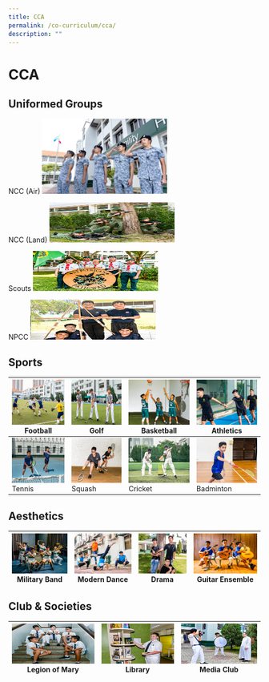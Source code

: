 ```yaml
---
title: CCA
permalink: /co-curriculum/cca/
description: ""
---
```

# CCA


## Uniformed Groups


NCC (Air) <img src="images/Ncc_1.jpg" style="width:250px; height:150px"> 

NCC (Land) <img src="images/NCC%20(land).jpg" style="width:250px; height:80px"/> 

 Scouts <img src="/images/Scouts.jpg" style="width:250px; height:80px"/>

 NPCC <img src="/images/NPCC.jpg" style="width:250px; height:80px"/>


Sports
------

| <img src="/images/football.jpg" style="width:250px; height:90px"/> Football  | <img src="/images/Golf.jpg" style="width:250px; height:90px"/> Golf | <img src="/images/Basketball.jpg" style="width:250px; height:90px"/> Basketball | <img src="/images/track%20n%20Field.jpg" style="width:250px; height:90px"/> Athletics |
|-----|-----|-----|-----|
| <img src="/images/tennis.jpg" style="width:250px; height:90px"/> Tennis  | <img src="/images/Squash.jpg" style="width:250px; height:90px"/> Squash | <img src="/images/Cricket.jpg" style="width:250px; height:90px"/> Cricket | <img src="/images/Badminton.jpg" style="width:250px; height:90px"/> Badminton |

Aesthetics
----------
| <img src="images/Military%20Band.jpg" style="width:250px; height:80px"/> Military Band  | <img src="images/dance.jpg" style="width:250px; height:80px"/> Modern Dance | <img src="/images/drama.jpg" style="width:250px; height:80px"/> Drama | <img src="/images/Guitar%20Ensemble.jpg" style="width:250px; height:80px"/> Guitar Ensemble |
|-----|-----|-----|-----|

Club & Societies
----------------

| <img src="images/legion%20of%20mary.jpg" style="width:250px; height:80px"/> Legion of Mary  | <img src="/images/Library.jpg" style="width:250px; height:80px"/> Library | <img src="/images/media%20and%20design.jpg" style="width:250px; height:80px"/> Media Club |
|-----|-----|-----|